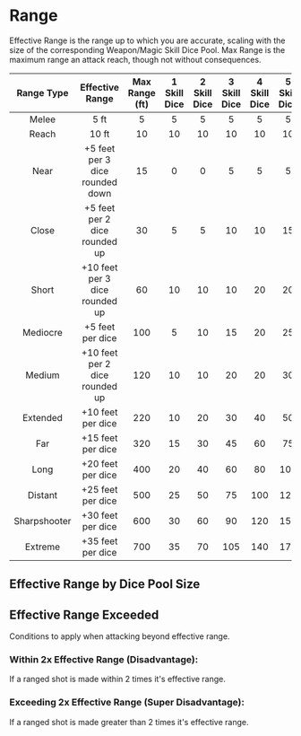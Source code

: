 # Range

Effective Range is the range up to which you are accurate, scaling with the size of the corresponding Weapon/Magic Skill Dice Pool. Max Range is the maximum range an attack reach, though not without consequences.

|  Range Type  |         Effective Range         | Max Range (ft) | 1 Skill Dice | 2 Skill Dice | 3 Skill Dice | 4 Skill Dice | 5 Skill Dice | 6 Skill Dice | 7 Skill Dice | 8 Skill Dice | 9 Dice | 10 Dice | 11 Dice | 12 Dice |
| :----------: | :-----------------------------: | :------------: | :----------: | :----------: | :----------: | :----------: | :----------: | :----------: | :----------: | :----------: | :----: | :-----: | :-----: | :-----: |
|    Melee    |              5 ft              |       5       |      5      |      5      |      5      |      5      |      5      |      5      |      5      |      5      |   5   |    5    |    5    |    5    |
|    Reach    |              10 ft              |       10       |      10      |      10      |      10      |      10      |      10      |      10      |      10      |      10      |   10   |   10   |   10   |   10   |
|     Near     | +5 feet per 3 dice rounded down |       15       |      0      |      0      |      5      |      5      |      5      |      10      |      10      |      10      |   15   |   15   |   15   |   15   |
|    Close    |  +5 feet per 2 dice rounded up  |       30       |      5      |      5      |      10      |      10      |      15      |      15      |      20      |      20      |   25   |   25   |   30   |   30   |
|    Short    | +10 feet per 3 dice rounded up |       60       |      10      |      10      |      10      |      20      |      20      |      20      |      30      |      30      |   30   |   40   |   40   |   40   |
|   Mediocre   |        +5 feet per dice        |      100      |      5      |      10      |      15      |      20      |      25      |      30      |      35      |      40      |   45   |   50   |   55   |   60   |
|    Medium    | +10 feet per 2 dice rounded up |      120      |      10      |      10      |      20      |      20      |      30      |      30      |      40      |      40      |   50   |   50   |   60   |   60   |
|   Extended   |        +10 feet per dice        |      220      |      10      |      20      |      30      |      40      |      50      |      60      |      70      |      80      |   90   |   100   |   110   |   120   |
|     Far     |        +15 feet per dice        |      320      |      15      |      30      |      45      |      60      |      75      |      90      |     105     |     120     |  135  |   150   |   165   |   180   |
|     Long     |        +20 feet per dice        |      400      |      20      |      40      |      60      |      80      |     100     |     120     |     140     |     160     |  180  |   200   |   220   |   240   |
|   Distant   |        +25 feet per dice        |      500      |      25      |      50      |      75      |     100     |     125     |     150     |     175     |     200     |  225  |   250   |   275   |   300   |
| Sharpshooter |        +30 feet per dice        |      600      |      30      |      60      |      90      |     120     |     150     |     180     |     210     |     240     |  270  |   300   |   330   |   360   |
|   Extreme   |        +35 feet per dice        |      700      |      35      |      70      |     105     |     140     |     175     |     210     |     245     |     280     |  315  |   350   |   385   |   420   |

## Effective Range by Dice Pool Size

## Effective Range Exceeded

Conditions to apply when attacking beyond effective range.

### Within 2x Effective Range (Disadvantage):

If a ranged shot is made within 2 times it's effective range.

### Exceeding 2x Effective Range (Super Disadvantage):

If a ranged shot is made greater than 2 times it's effective range.
